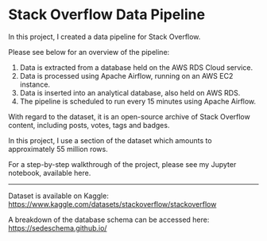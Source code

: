 # Stack Overflow Data Pipeline

In this project, I created a data pipeline for Stack Overflow.

Please see below for an overview of the pipeline:

1. Data is extracted from a database held on the AWS RDS Cloud service.
2. Data is processed using Apache Airflow, running on an AWS EC2 instance.
3. Data is inserted into an analytical database, also held on AWS RDS.
4. The pipeline is scheduled to run every 15 minutes using Apache Airflow.

With regard to the dataset, it is an open-source archive of Stack Overflow content, including posts, votes, tags and badges.

In this project, I use a section of the dataset which amounts to approximately 55 million rows.

For a step-by-step walkthrough of the project, please see my Jupyter notebook, available here.

<hr>

Dataset is available on Kaggle: 
https://www.kaggle.com/datasets/stackoverflow/stackoverflow

A breakdown of the database schema can be accessed here:
https://sedeschema.github.io/
